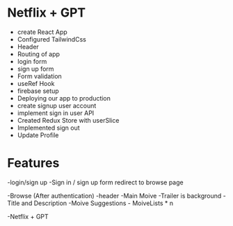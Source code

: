 # Netflix + GPT

- create React App
- Configured TailwindCss
- Header
- Routing of app
- login form
- sign up form
- Form validation
- useRef Hook
- firebase setup
- Deploying our app to production
- create signup user account
- implement sign in user API
- Created Redux Store with userSlice
- Implemented sign out
- Update Profile




# Features
-login/sign up
    -Sign in / sign up form
    redirect to browse page

-Browse (After authentication)
    -header
    -Main Moive
        -Trailer is background
        -Title and Description
        -Moive Suggestions
            - MoiveLists * n

-Netflix + GPT